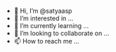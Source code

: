 - 👋 Hi, I’m @satyaasp
- 👀 I’m interested in ...
- 🌱 I’m currently learning ...
- 💞️ I’m looking to collaborate on ...
- 📫 How to reach me ...

<!---
satyaasp/satyaasp is a ✨ special ✨ repository because its `README.md` (this file) appears on your GitHub profile.
You can click the Preview link to take a look at your changes.
--->
